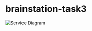 # brainstation-task3

![Service Diagram](https://user-images.githubusercontent.com/56585656/188313004-2bcf089b-2d9b-4fd3-b99a-e302c094892d.png)

